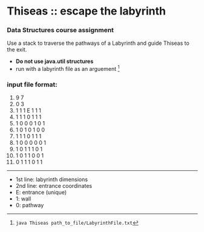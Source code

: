 # Thiseas :: escape the labyrinth

### Data Structures course assignment
Use a stack to traverse the pathways of a Labyrinth and guide Thiseas to the exit.
- **Do not use java.util structures**
- run with a labyrinth file as an arguement [^1]
[^1]: `java Thiseas path_to_file/LabyrinthFile.txt`

### input file format:

1. 9 7
2. 0 3
3. 1 1 1 Ε 1 1 1
4. 1 1 1 0 1 1 1
5. 1 0 0 0 1 0 1
6. 1 0 1 0 1 0 0
7. 1 1 1 0 1 1 1
8. 1 0 0 0 0 0 1
9. 1 0 1 1 1 0 1
10. 1 0 1 1 0 0 1
11. 0 1 1 1 0 1 1
---
- 1st line: labyrinth dimensions
- 2nd line: entrance coordinates
- E: entrance (unique)
- 1: wall
- 0: pathway
